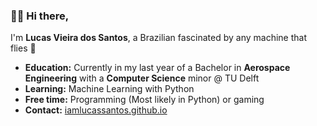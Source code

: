 ### 👋🏽 Hi there,
 I'm **Lucas Vieira dos Santos**, a Brazilian fascinated by any machine that flies 🚀 <br>
 - **Education:** Currently in my last year of a Bachelor in **Aerospace Engineering** with a **Computer Science** minor @ TU Delft
 - **Learning:** Machine Learning with Python
 - **Free time:** Programming (Most likely in Python) or gaming
 - **Contact:** [iamlucassantos.github.io](http://iamlucassantos.github.io/)
